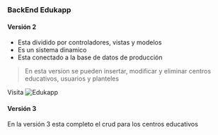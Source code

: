 ### BackEnd Edukapp
#### Versión 2 

* Esta dividido por controladores, vistas y modelos
* Es un sistema dinamico 
* Esta conectado a la base de datos de producción

>En esta version se pueden insertar, modificar y eliminar centros educativos, usuarios y planteles

Visita ![Edukapp](https://edukapp.com.mx/)

#### Versión 3
En la versión 3 esta completo el crud para los centros educativos
